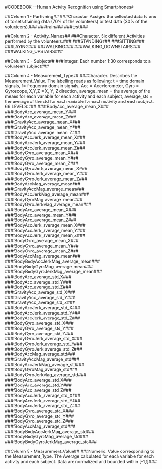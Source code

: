 #CODEBOOK --Human Actvity Recognition using Smartphones#

##Column 1 - Partioning##
        ###Character. Assigns the collected data to one of to sets:training data (70% of the volunteers) or test data (30% of the volunteers).###
                ###train###
                ###test###

##Column 2 - Activity_Names##
        ###Character. Six different Activities performed by the volunteers.###
                ###STANDING###
                ###SITTING###
                ###LAYING###
                ###WALKING###
                ###WALKING_DOWNSTAIRS###
                ###WALKING_UPSTAIRS###

##Column 3 - Subject##
        ###Integer. Each number 1:30 corresponds to a volunteer/ subject###
        
##Column 4 - Measurement_Type##
        ###Character. Describes the Measurement_Value.
        The labelling reads as following: 
        t = time domain signals, f= frequency domain signals,
        Acc = Accelerometer, Gyro = Gyroscope, X,Y,Z = X, Y, Z direction, 
        average_mean = the average of the means for each variable for each activity and each 
        subject, average_std = the average of the std for each variable for each activity and 
        each subject. 
        66 LEVELS:### 
                ###tBodyAcc_average_mean_X###           
                ###tBodyAcc_average_mean_Y###          
                ###tBodyAcc_average_mean_Z###           
                ###tGravityAcc_average_mean_X###       
                ###tGravityAcc_average_mean_Y###        
                ###tGravityAcc_average_mean_Z###       
                ###tBodyAccJerk_average_mean_X###       
                ###tBodyAccJerk_average_mean_Y###      
                ###tBodyAccJerk_average_mean_Z###       
                ###tBodyGyro_average_mean_X###         
                ###tBodyGyro_average_mean_Y###          
                ###tBodyGyro_average_mean_Z###         
                ###tBodyGyroJerk_average_mean_X###      
                ###tBodyGyroJerk_average_mean_Y###     
                ###tBodyGyroJerk_average_mean_Z###      
                ###tBodyAccMag_average_mean###         
                ###tGravityAccMag_average_mean###       
                ###tBodyAccJerkMag_average_mean###     
                ###tBodyGyroMag_average_mean###         
                ###tBodyGyroJerkMag_average_mean###    
                ###fBodyAcc_average_mean_X###           
                ###fBodyAcc_average_mean_Y###          
                ###fBodyAcc_average_mean_Z###           
                ###fBodyAccJerk_average_mean_X###      
                ###fBodyAccJerk_average_mean_Y###       
                ###fBodyAccJerk_average_mean_Z###      
                ###fBodyGyro_average_mean_X###          
                ###fBodyGyro_average_mean_Y###         
                ###fBodyGyro_average_mean_Z###          
                ###fBodyAccMag_average_mean###         
                ###fBodyBodyAccJerkMag_average_mean###  
                ###fBodyBodyGyroMag_average_mean###    
                ###fBodyBodyGyroJerkMag_average_mean### 
                ###tBodyAcc_average_std_X###           
                ###tBodyAcc_average_std_Y###            
                ###tBodyAcc_average_std_Z###           
                ###tGravityAcc_average_std_X###         
                ###tGravityAcc_average_std_Y###        
                ###tGravityAcc_average_std_Z###         
                ###tBodyAccJerk_average_std_X###       
                ###tBodyAccJerk_average_std_Y###        
                ###tBodyAccJerk_average_std_Z###       
                ###tBodyGyro_average_std_X###           
                ###tBodyGyro_average_std_Y###          
                ###tBodyGyro_average_std_Z###           
                ###tBodyGyroJerk_average_std_X###      
                ###tBodyGyroJerk_average_std_Y###       
                ###tBodyGyroJerk_average_std_Z###      
                ###tBodyAccMag_average_std###           
                ###tGravityAccMag_average_std###       
                ###tBodyAccJerkMag_average_std###       
                ###tBodyGyroMag_average_std###         
                ###tBodyGyroJerkMag_average_std###      
                ###fBodyAcc_average_std_X###           
                ###fBodyAcc_average_std_Y###            
                ###fBodyAcc_average_std_Z###           
                ###fBodyAccJerk_average_std_X###        
                ###fBodyAccJerk_average_std_Y###       
                ###fBodyAccJerk_average_std_Z###        
                ###fBodyGyro_average_std_X###          
                ###fBodyGyro_average_std_Y###           
                ###fBodyGyro_average_std_Z###          
                ###fBodyAccMag_average_std###           
                ###fBodyBodyAccJerkMag_average_std###  
                ###fBodyBodyGyroMag_average_std###      
                ###fBodyBodyGyroJerkMag_average_std###

##Column 5 - Measurement_Value##
        ###Numeric. Value corresponding to the Measurement_Type. The Average calculated 
        for  each variable for each activity and each subject.
        Data are normalized and bounded within [-1,1]###
